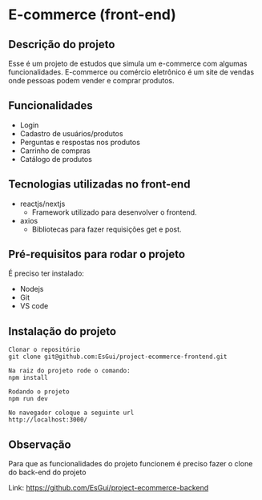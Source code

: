 # E-commerce (front-end)

## Descrição do projeto

Esse é um projeto de estudos que simula um e-commerce com algumas funcionalidades. E-commerce ou comércio eletrônico é um site de vendas onde pessoas podem vender e comprar produtos.

## Funcionalidades
- Login
- Cadastro de usuários/produtos
- Perguntas e respostas nos produtos
- Carrinho de compras
- Catálogo de produtos

## Tecnologias utilizadas no front-end
- reactjs/nextjs
    - Framework utilizado para desenvolver o frontend.
- axios
    - Bibliotecas para fazer requisições get e post.

## Pré-requisitos para rodar o projeto
É preciso ter instalado:
- Nodejs
- Git
- VS code

## Instalação do projeto
```
Clonar o repositório
git clone git@github.com:EsGui/project-ecommerce-frontend.git

Na raiz do projeto rode o comando:
npm install

Rodando o projeto
npm run dev

No navegador coloque a seguinte url
http://localhost:3000/

```

## Observação

Para que as funcionalidades do projeto funcionem é preciso fazer o clone do back-end do projeto

Link: https://github.com/EsGui/project-ecommerce-backend


